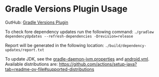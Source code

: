 # Gradle Versions Plugin Usage

GutHub: [Gradle Versions Plugin](https://github.com/ben-manes/gradle-versions-plugin)

To check fore dependency updates run the following command:
`./gradlew dependencyUpdates --refresh-dependencies -Drevision=release`

Report will be generated in the following location:
`./build/dependency-updates/report.txt`

To update JDK, see the [gradle-daemon-jvm.properties](gradle-daemon-jvm.properties) 
and [android.yml](../../.github/workflows/android.yml).
Available distributions are: https://github.com/actions/setup-java?tab=readme-ov-file#supported-distributions